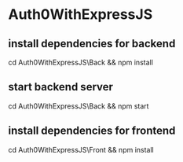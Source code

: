 # Auth0WithExpressJS

## install dependencies for backend
cd Auth0WithExpressJS\Back && npm install

## start backend server
cd Auth0WithExpressJS\Back && npm start

## install dependencies for frontend 
cd Auth0WithExpressJS\Front && npm install



